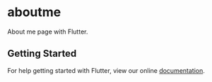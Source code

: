# aboutme

About me page with Flutter.

## Getting Started

For help getting started with Flutter, view our online
[documentation](https://flutter.io/).
